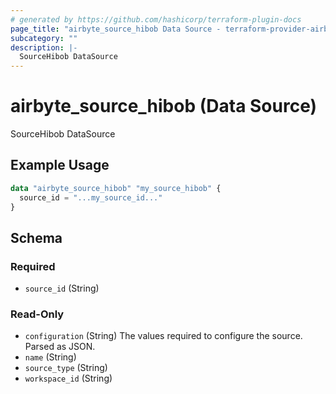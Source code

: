 ```yaml
---
# generated by https://github.com/hashicorp/terraform-plugin-docs
page_title: "airbyte_source_hibob Data Source - terraform-provider-airbyte"
subcategory: ""
description: |-
  SourceHibob DataSource
---
```


# airbyte_source_hibob (Data Source)

SourceHibob DataSource

## Example Usage

```terraform
data "airbyte_source_hibob" "my_source_hibob" {
  source_id = "...my_source_id..."
}
```

<!-- schema generated by tfplugindocs -->
## Schema

### Required

- `source_id` (String)

### Read-Only

- `configuration` (String) The values required to configure the source. Parsed as JSON.
- `name` (String)
- `source_type` (String)
- `workspace_id` (String)
